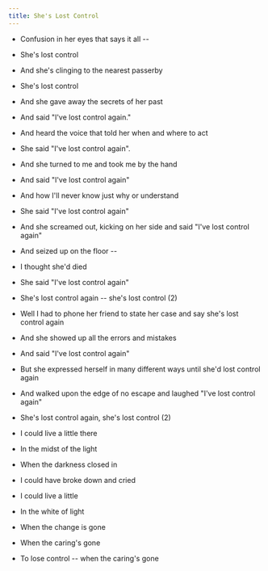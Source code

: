 ```yaml
---
title: She's Lost Control
---
```

- Confusion in her eyes that says it all --
- She's lost control
- And she's clinging to the nearest passerby
- She's lost control
- And she gave away the secrets of her past
- And said "I've lost control again."
- And heard the voice that told her
when and where to act
- She said "I've lost control again".

- And she turned to me and took me by the hand
- And said "I've lost control again"
- And how I'll never know just why
or understand
- She said "I've lost control again"
- And she screamed out, kicking on her side
and said "I've lost control again"
- And seized up on the floor --
- I thought she'd died
- She said "I've lost control again"
- She's lost control again --
she's lost control (2)

- Well I had to phone her friend to state
her case and say she's lost control again
- And she showed up all the errors and mistakes
- And said "I've lost control again"
- But she expressed herself in many different
ways until she'd lost control again
- And walked upon the edge of no escape
and laughed "I've lost control again"
- She's lost control again,
she's lost control (2)

- I could live a little there
- In the midst of the light
- When the darkness closed in
- I could have broke down and cried
- I could live a little
- In the white of light
- When the change is gone
- When the caring's gone
- To lose control --
when the caring's gone



